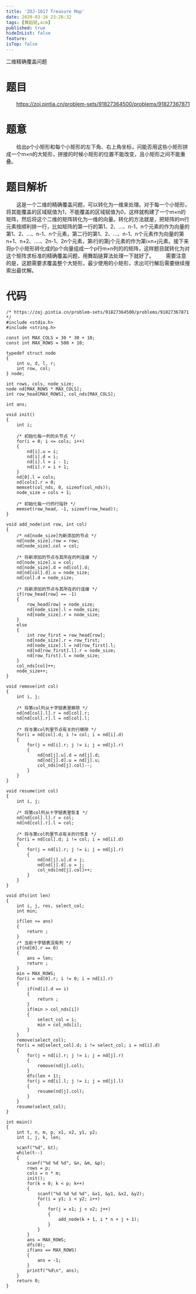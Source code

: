 ```yaml
---
title: 'ZOJ-1017 Treasure Map'
date: 2020-03-16 23:26:32
tags: [舞蹈链,acm]
published: true
hideInList: false
feature: 
isTop: false
---
```

二维精确覆盖问题

<!-- more -->


# 题目
&emsp;&emsp;<https://zoj.pintia.cn/problem-sets/91827364500/problems/91827367871>

# 题意
&emsp;&emsp;给出p个小矩形和每个小矩形的左下角、右上角坐标，问能否用这些小矩形拼成一个m×n的大矩形，拼接的时候小矩形的位置不能改变，且小矩形之间不能重叠。

# 题目解析
&emsp;&emsp;这是一个二维的精确覆盖问题，可以转化为一维来处理。对于每一个小矩形，将其能覆盖的区域赋值为1，不能覆盖的区域赋值为0，这样就构建了一个m×n的矩阵，然后将这个二维的矩阵转化为一维的向量。转化的方法就是，把矩阵的m行元素按顺利排一行，比如矩阵的第一行的第1、2、...、n-1、n个元素的作为向量的第1、2、...、n-1、n个元素，第二行的第1、2、...、n-1、n个元素作为向量的第n+1、n+2、....、2n-1、2n个元素，第i行的第j个元素的作为第i×n+j元素。接下来将p个小矩形转化成的p个向量组成一个p行m×n列的的矩阵，这样题目就转化为对这个矩阵求标准的精确覆盖问题，用舞蹈链算法处理一下就好了。
&emsp;&emsp;需要注意的是，这题需要求覆盖整个大矩形，最少使用的小矩形，求出可行解后需要继续搜索出最优解。

# 代码
```
/* https://zoj.pintia.cn/problem-sets/91827364500/problems/91827367871 */
#include <stdio.h>
#include <string.h>

const int MAX_COLS = 30 * 30 + 10;
const int MAX_ROWS = 500 + 10;

typedef struct node
{
	int u, d, l, r;
	int row, col;
} node;

int rows, cols, node_size;
node nd[MAX_ROWS * MAX_COLS];
int row_head[MAX_ROWS], col_nds[MAX_COLS];

int ans;

void init()
{
	int i;

	/* 初始化每一列的头节点 */
	for(i = 0; i <= cols; i++)
	{
		nd[i].u = i;
		nd[i].d = i;
		nd[i].l = i - 1;
		nd[i].r = i + 1;
	}
	nd[0].l = cols;
	nd[cols].r = 0;
	memset(col_nds, 0, sizeof(col_nds));
	node_size = cols + 1;

	/* 初始化每一行的行指针 */
	memset(row_head, -1, sizeof(row_head));
}

void add_node(int row, int col)
{
	/* nd[node_size]为新添加的节点 */
	nd[node_size].row = row;
	nd[node_size].col = col;

	/* 将新添加的节点与其所在的列连接 */
	nd[node_size].u = col;
	nd[node_size].d = nd[col].d;
	nd[nd[col].d].u = node_size;
	nd[col].d = node_size;

	/* 将新添加的节点与其所在的行连接 */
	if(row_head[row] == -1)
	{
		row_head[row] = node_size;
		nd[node_size].l = node_size;
		nd[node_size].r = node_size;
	}
	else
	{
		int row_first = row_head[row];
		nd[node_size].r = row_first;
		nd[node_size].l = nd[row_first].l;
		nd[nd[row_first].l].r = node_size;
		nd[row_first].l = node_size;
	}
	col_nds[col]++;
	node_size++;
}

void remove(int col)
{
	int i, j;

	/* 将第col列从十字链表里移除 */
	nd[nd[col].l].r = nd[col].r;
	nd[nd[col].r].l = nd[col].l;

	/* 将与第col列里节点有关的行移除 */
	for(i = nd[col].d; i != col; i = nd[i].d)
	{
		for(j = nd[i].r; j != i; j = nd[j].r)
		{
			nd[nd[j].u].d = nd[j].d;
			nd[nd[j].d].u = nd[j].u;
			col_nds[nd[j].col]--;
		}
	}
}

void resume(int col)
{
	int i, j;

	/* 将第col列从十字链表里恢复 */
	nd[nd[col].l].r = col;
	nd[nd[col].r].l = col;

	/* 将与第col列里节点有关的行恢复 */
	for(i = nd[col].d; i != col; i = nd[i].d)
	{
		for(j = nd[i].r; j != i; j = nd[j].r)
		{
			nd[nd[j].u].d = j;
			nd[nd[j].d].u = j;
			col_nds[nd[j].col]++;
		}
	}
}

void dfs(int len)
{
	int i, j, res, select_col;
	int min;

	if(len >= ans)
	{
		return ;
	}
	/* 当前十字链表没有列 */
	if(nd[0].r == 0)
	{
		ans = len;
		return ;
	}
	min = MAX_ROWS;
	for(i = nd[0].r; i != 0; i = nd[i].r)
	{
		if(nd[i].d == i)
		{
			return ;
		}
		if(min > col_nds[i])
		{
			select_col = i;
			min = col_nds[i];
		}
	}
	remove(select_col);
	for(i = nd[select_col].d; i != select_col; i = nd[i].d)
	{
		for(j = nd[i].r; j != i; j = nd[j].r)
		{
			remove(nd[j].col);
		}
		dfs(len + 1);
		for(j = nd[i].l; j != i; j = nd[j].l)
		{
			resume(nd[j].col);
		}
	}
	resume(select_col);
}

int main()
{
	int t, n, m, p, x1, x2, y1, y2;
	int i, j, k, len;

	scanf("%d", &t);
	while(t--)
	{
		scanf("%d %d %d", &n, &m, &p);
		rows = p;
		cols = n * m;
		init();
		for(k = 0; k < p; k++)
		{
			scanf("%d %d %d %d", &x1, &y1, &x2, &y2);
			for(i = y1; i < y2; i++)
			{
				for(j = x1; j < x2; j++)
				{
					add_node(k + 1, i * n + j + 1);
				}
			}
		}
		ans = MAX_ROWS;
		dfs(0);
		if(ans == MAX_ROWS)
		{
			ans = -1;
		}
		printf("%d\n", ans);
	}
	return 0;
}

```
